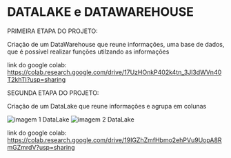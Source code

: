 # DATALAKE e DATAWAREHOUSE

PRIMEIRA ETAPA DO PROJETO:

Criação de um DataWarehouse que reune informações, uma base de dados, que é possível realizar funções utilzando as informações


link do google colab: https://colab.research.google.com/drive/17UzHOnkP402k4tn_3Jl3dWVn40T2khTI?usp=sharing






SEGUNDA ETAPA DO PROJETO:

Criação de um DataLake que reune informações e agrupa em colunas

![imagem 1 DataLake](https://github.com/DevAvoluzo/DataLake/assets/164108106/1c08004a-fcc4-481d-8a5d-528dec74f205)
![imagem 2 DataLake](https://github.com/DevAvoluzo/DataLake/assets/164108106/2e2aa23c-f388-4c3f-bc24-59b6e3cfe11f)

link do google colab: https://colab.research.google.com/drive/19IGZhZmfHbmo2ehPVu9UopA8RmGZmrdV?usp=sharing


